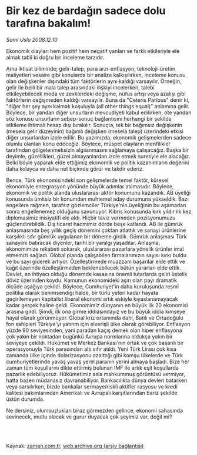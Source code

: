 # Bir kez de bardağın sadece dolu tarafına bakalım!

*Sami Uslu 2008.12.10*

<td class="columnist-detail">
<p>Ekonomik olayları hem pozitif hem negatif yanları ve farklı etkileriyle ele almak tabii ki doğru bir inceleme tarzıdır.</p>
<p>
<div id="haberMetinDiv">
<p> Ama iktisat biliminde; gelir-talep, para arzı-enflasyon, teknoloji-üretim maliyetleri vesaire gibi konularda bir analize kalkışılırken, inceleme konusu olan değişkenler dışındaki tüm faktörlerin aynı kaldığı varsayılır. Örneğin, gelir ile belli bir mala talep arasındaki ilişkiyi incelerken, talebi etkileyebilecek moda ve zevklerdeki değişme, nüfus artışı veya azalışı gibi faktörlerin değişmeden kaldığı varsayılır. Buna da "Ceteris Paribus" denir ki, "diğer her şey aynı kalmak koşuluyla (all other things equal)" anlamına gelir. Böylece, bir yandan diğer unsurların mevcudiyeti kabul edilirken, öte yandan söz konusu unsurların sebep-sonuç bağlantısını herhangi bir şekilde etkileme ihtimali hesap dışı bırakılır. Sonuçta, tek bir bağımsız değişkenin (mesela gelir düzeyinin) bağımlı değişken (mesela talep) üzerindeki etkisi diğer unsurlardan izole edilir. Bu yazımızda, ekonomik gelişmelerden sadece olumlu olanları konu edeceğiz. Böylece, müspet olayların menfilikler tarafından gölgelenmeksizin algılanmasını sağlamaya çalışacağız. Başka bir deyimle, güzellikleri, güzel olmayanlardan izole etmek suretiyle ele alacağız. Belki böyle yaparak elde ettiğimiz ekonomik ve politik kazanımların değerini daha kolayca ve daha net biçimde görür ve takdir ederiz. 
<p> Bence, Türk ekonomisindeki son gelişmelerde temel faktör, küresel ekonomiyle entegrasyon yönünde büyük adımlar atılmasıdır. Böylece, ekonomik ve politik alanda uluslararası aktör konumunu kazandık. AB üyeliği konusunda ümitsiz bir konumdan muhtemel aday durumuna yükseldik. Bazı engellere rağmen, tarafsız gözlemciler Türkiye'nin üyeliğinin bu aşamadan sonra engellenemez olduğunu savunuyor. Kıbrıs konusunda kırk yıldır ilk kez diplomasimiz inisiyatifi ele aldı. Hiçbir taviz vermeden pozisyonumuzu güçlendirebildik. Dış ticaret hacmimiz dörde beşe katlandı. AB ile gümrük anlaşmasında beş yıllık geçiş dönemini çoktan atlattık ve sanayi ürünlerine karşılıklı sıfır gümrük uygulanan bir döneme girdik. Gümrük anlaşması Türk sanayiini batıracak diyenler, tarihî bir yanılgı yaşadılar. Anlaşma, ekonomimize rekabeti sokarak, uluslararası pazarlara yönelik ürünler imal etmemizi sağladı. Global planda çalışabilen firmalarımızın sayısı kırkı buldu ve bu sayı giderek artıyor. Özelleştirmede muazzam başarılar elde ettik ve kağıt üzerinde özelleştirmeden beklenebilecek bütün yararları elde ettik. Devlet, en ihtiyacı olduğu dönemde kasasına önemli tutarlarda geliri üstelik döviz üzerinden koydu. Kamunun ekonomideki aşırı olan payı dramatik ölçüde aşağıya çekildi. Böylece, Cumhuriyet'in daha kuruluşunda resmî politika olarak benimsendiği halde, bir türlü yeteri kadar hayata geçirilemeyen kapitalist liberal ekonomi artık eskiyle kıyaslanamayacak kadar gerçek haline geldi. Ekonomimiz dünyanın en büyük ilk 20 ekonomisi arasına girdi. Şimdi, ilk ona girme iddiasındayız ve bu büyük iddia kimseye hayal olarak görünmüyor. Global kriz ortamında dahi, Batılı ve Ortadoğulu fon sahipleri Türkiye'yi yatırım için elverişli ülke olarak görebiliyor. Enflasyon yüzde 90 seviyesinden, yani paradan kaçış demek olan hiper enflasyona çok yakın bir noktadan bugünkü Avrupa normlarına oldukça yakın bir seviyeye çekildi. Hükümet ve Merkez Bankası'nın ortak ve çok başarılı bir operasyonuyla Türk parasından altı sıfır atıldı. Yeni Türk Lirası çok kısa zamanda ülke içinde dolarizasyonu azalttığı gibi komşu ülkelerde ve Türk cumhuriyetlerinde yavaş yavaş yerel paranın yerini almaya başladı. Bize her zaman tüm koşullarını dikte ettirmiş bulunan IMF ile artık eşit koşullarda pazarlık edebiliyoruz. Hükümetimiz asla mahkummuş görüntüsü vermiyor, hatta bazen müdanasız davranabiliyor. Bankacılıkta dünya devleri batarken veya sarsılırken, bizde bankalar sermaye/riskli aktifler rasyosu ve kredi kalitesi bakımlarından Amerikalı ve Avrupalı karşıtlarından bariz şekilde üstün durumda. 
<p> Ne dersiniz, olumsuzlukları biraz görmezden gelince, ekonomi sahasında sevinecek, mutlu olacak ve gurur duyacak çok şeyimiz var, değil mi?</p></p></p></div>
</p>


<p><br>
		 </br></p></td>

Kaynak: [zaman.com.tr](http://zaman.com.tr/yazar.do?yazino=768934), [web.archive.org (arşiv bağlantısı)](http://web.archive.org/web/20120308004647/http://www.zaman.com.tr:80/yazar.do?yazino=768934)
